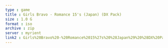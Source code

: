 ```yaml
---
type : game
title : Girls Bravo - Romance 15's (Japan) (DX Pack)
size : 1.0 G
format : iso
archive : zip
server : myrient
link2 : Girls%20Bravo%20-%20Romance%2015%27s%20%28Japan%29%20%28DX%20Pack%29
---
```

